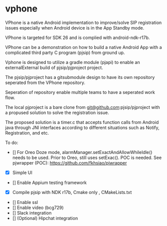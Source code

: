 # vphone

VPhone is a native Android implementation to improve/solve SIP registration issues especially when Android device is in the App Standby mode.
 
VPhone is targeted for SDK 26 and is complied with android-ndk-r17b.

VPhone can be a demonstration on how to build a native Android App with a complicated third party C program (pjsip) from ground up.

Vphone is designed to utilize a gradle module (pjapi) to enable an externalExternal build of pjsip/pjproject project. 

The pjsip/pjproject has a gitsubmodule design to have its own repository seperated from the VPhone repository.

Seperation of repository enable multiple teams to have a seperated work flow.

The local pjproject is a bare clone from git@github.com:pjsip/pjproject with a propused solution to solve the registration issue.

The proposed solution is a timer.c that accepts function calls from Android java through JNI interfaces according to different situations such as Notify, Registration, and etc.

To do:
- [] For Oreo Doze mode, alarmManager.setExactAndAllowWhileIdle() needs to be used. Prior to Oreo, still uses setExac(). POC is needed.
  See pjwrapper (POC): https://github.com/fkhsiao/pjwrapper 
- [x] Simple UI
- [] Enable Appium testing framework
- [x] Compile pjsip with NDK r17b, Cmake only , CMakeLists.txt
- [] Enable ssl
- [] Enable video (bcg729) 
- [] Slack integration
- [] \(Optional) Hipchat integration
